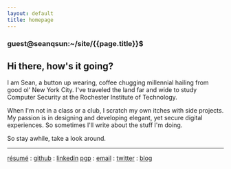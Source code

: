```yaml
---
layout: default
title: homepage
---
```


### guest@seanqsun:~/site/{{page.title}}$ 

## Hi there, how's it going?

I am Sean, a button up wearing, coffee chugging millennial hailing from good ol' New York City. I've traveled the land far and wide to study Computer Security at the Rochester Institute of Technology.

When I'm not in a class or a club, I scratch my own itches with side projects. My passion is in designing and developing elegant, yet secure digital experiences. So sometimes I'll write about the stuff I'm doing.

So stay awhile, take a look around.


<hr>
<a class="link1" href="Resume.pdf" target="_blank">résumé</a> : <a class="link1" href="https://www.github.com/sean-q-sun">github</a> : <a class="link1" href="https://www.linkedin.com/in/seanqsun">linkedin</a>  
<a class="link1"  href="public.asc" target="_blank">pgp</a> : <a class="link1" href="mailto:sean@seanqsun.com">email</a> : <a class="link1" href="https://www.twitter.com/seanrisesunset">twitter</a> : <a class="link1" href="http://www.seanqsun.com/blog">blog</a>


